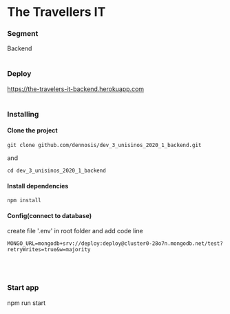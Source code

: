 # The Travellers IT

### Segment
  Backend
<br/>
<br/>
### Deploy
  https://the-travelers-it-backend.herokuapp.com
<br/>
<br/>
### Installing

#### Clone the project
```
git clone github.com/dennosis/dev_3_unisinos_2020_1_backend.git
```
and
```
cd dev_3_unisinos_2020_1_backend
```

#### Install dependencies
```
npm install
```

#### Config(connect to database)
create file '.env' in root folder and add code line
```
MONGO_URL=mongodb+srv://deploy:deploy@cluster0-28o7n.mongodb.net/test?retryWrites=true&w=majority
```
<br/>
<br/>

### Start app

  npm run start






